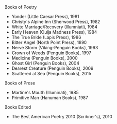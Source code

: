 Books of Poetry
- Yonder (Little Caesar Press), 1981
- Christy's Alpine Inn (Sherwood Press), 1982
- White Marriage/Recovery (Illumniati), 1984
- Early Heaven (Ouija Madness Press), 1984
- The True Bride (Lapis Press), 1986
- Bitter Angel (North Point Press), 1990
- Nerve Storm (Viking-Penguin Books), 1993
- Crown of Weeds (Penguin Books), 1997
- Medicine (Penguin Books), 2000
- Ghost Girl (Penguin Books), 2004
- Dearest Creature (Penguin Books), 2009
- Scattered at Sea (Penguin Books), 2015


Books of Prose 
- Martine's Mouth (Illuminati), 1985
- Primitive Man (Hanuman Books), 1987


Books Edited
- The Best American Poetry 2010 (Scribner's), 2010


